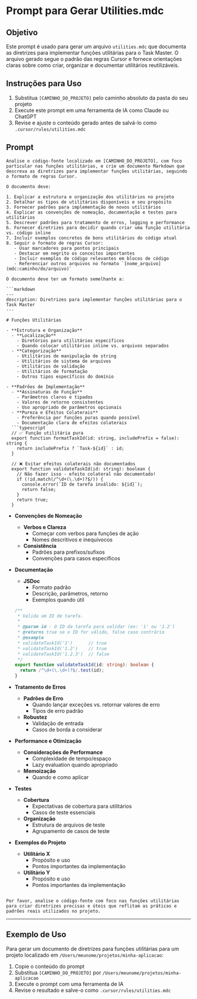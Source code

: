 # Prompt para Gerar Utilities.mdc

## Objetivo

Este prompt é usado para gerar um arquivo `utilities.mdc` que documenta as diretrizes para implementar funções utilitárias para o Task Master. O arquivo gerado segue o padrão das regras Cursor e fornece orientações claras sobre como criar, organizar e documentar utilitários reutilizáveis.

## Instruções para Uso

1. Substitua `[CAMINHO_DO_PROJETO]` pelo caminho absoluto da pasta do seu projeto
2. Execute este prompt em uma ferramenta de IA como Claude ou ChatGPT
3. Revise e ajuste o conteúdo gerado antes de salvá-lo como `.cursor/rules/utilities.mdc`

## Prompt

````
Analise o código-fonte localizado em [CAMINHO_DO_PROJETO], com foco particular nas funções utilitárias, e crie um documento Markdown que descreva as diretrizes para implementar funções utilitárias, seguindo o formato de regras Cursor.

O documento deve:

1. Explicar a estrutura e organização dos utilitários no projeto
2. Detalhar os tipos de utilitários disponíveis e seu propósito
3. Fornecer padrões para implementação de novos utilitários
4. Explicar as convenções de nomeação, documentação e testes para utilitários
5. Descrever padrões para tratamento de erros, logging e performance
6. Fornecer diretrizes para decidir quando criar uma função utilitária vs. código inline
7. Incluir exemplos concretos de bons utilitários do código atual
8. Seguir o formato de regras Cursor:
   - Usar marcadores para pontos principais
   - Destacar em negrito os conceitos importantes
   - Incluir exemplos de código relevantes em blocos de código
   - Referenciar outros arquivos no formato `[nome_arquivo](mdc:caminho/do/arquivo)`

O documento deve ter um formato semelhante a:

```markdown
---
description: Diretrizes para implementar funções utilitárias para o Task Master
---

# Funções Utilitárias

- **Estrutura e Organização**
  - **Localização**
    - Diretórios para utilitários específicos
    - Quando colocar utilitários inline vs. arquivos separados
  - **Categorização**
    - Utilitários de manipulação de string
    - Utilitários de sistema de arquivos
    - Utilitários de validação
    - Utilitários de formatação
    - Outros tipos específicos do domínio

- **Padrões de Implementação**
  - **Assinaturas de Função**
    - Parâmetros claros e tipados
    - Valores de retorno consistentes
    - Uso apropriado de parâmetros opcionais
  - **Pureza e Efeitos Colaterais**
    - Preferência por funções puras quando possível
    - Documentação clara de efeitos colaterais
  ```typescript
  // ✅ Função utilitária pura
  export function formatTaskId(id: string, includePrefix = false): string {
    return includePrefix ? `Task-${id}` : id;
  }

  // ❌ Evitar efeitos colaterais não documentados
  export function validateTaskId(id: string): boolean {
    // Não fazer isso - efeito colateral não documentado!
    if (!id.match(/^\d+(\.\d+)?$/)) {
      console.error(`ID de tarefa inválido: ${id}`);
      return false;
    }
    return true;
  }
````

- **Convenções de Nomeação**

  - **Verbos e Clareza**
    - Começar com verbos para funções de ação
    - Nomes descritivos e inequívocos
  - **Consistência**
    - Padrões para prefixos/sufixos
    - Convenções para casos específicos

- **Documentação**

  - **JSDoc**
    - Formato padrão
    - Descrição, parâmetros, retorno
    - Exemplos quando útil

  ```typescript
  /**
   * Valida um ID de tarefa.
   *
   * @param id - O ID da tarefa para validar (ex: '1' ou '1.2')
   * @returns true se o ID for válido, false caso contrário
   * @example
   * validateTaskId('1')      // true
   * validateTaskId('1.2')    // true
   * validateTaskId('1.2.3')  // false
   */
  export function validateTaskId(id: string): boolean {
  	return /^\d+(\.\d+)?$/.test(id);
  }
  ```

- **Tratamento de Erros**

  - **Padrões de Erro**
    - Quando lançar exceções vs. retornar valores de erro
    - Tipos de erro padrão
  - **Robustez**
    - Validação de entrada
    - Casos de borda a considerar

- **Performance e Otimização**

  - **Considerações de Performance**
    - Complexidade de tempo/espaço
    - Lazy evaluation quando apropriado
  - **Memoização**
    - Quando e como aplicar

- **Testes**

  - **Cobertura**
    - Expectativas de cobertura para utilitários
    - Casos de teste essenciais
  - **Organização**
    - Estrutura de arquivos de teste
    - Agrupamento de casos de teste

- **Exemplos do Projeto**
  - **Utilitário X**
    - Propósito e uso
    - Pontos importantes da implementação
  - **Utilitário Y**
    - Propósito e uso
    - Pontos importantes da implementação

```

Por favor, analise o código-fonte com foco nas funções utilitárias para criar diretrizes precisas e úteis que reflitam as práticas e padrões reais utilizados no projeto.
```

---

## Exemplo de Uso

Para gerar um documento de diretrizes para funções utilitárias para um projeto localizado em `/Users/meunome/projetos/minha-aplicacao`:

1. Copie o conteúdo do prompt
2. Substitua `[CAMINHO_DO_PROJETO]` por `/Users/meunome/projetos/minha-aplicacao`
3. Execute o prompt com uma ferramenta de IA
4. Revise o resultado e salve-o como `.cursor/rules/utilities.mdc`
